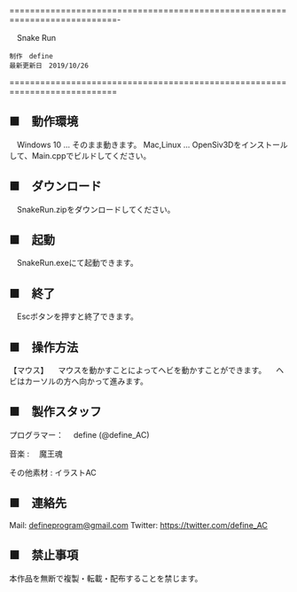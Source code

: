 ﻿===========================================================================-

　Snake Run

	制作　define
	最新更新日　2019/10/26

===========================================================================



■　動作環境
---------------------------------------------------------------
　Windows 10 ... そのまま動きます。
  Mac,Linux ... OpenSiv3Dをインストールして、Main.cppでビルドしてください。


■　ダウンロード
---------------------------------------------------------------
　SnakeRun.zipをダウンロードしてください。


■　起動
---------------------------------------------------------------
　SnakeRun.exeにて起動できます。

■　終了
---------------------------------------------------------------
　Escボタンを押すと終了できます。


■　操作方法
---------------------------------------------------------------
【マウス】
　マウスを動かすことによってヘビを動かすことができます。
　ヘビはカーソルの方へ向かって進みます。
　

■　製作スタッフ
---------------------------------------------------------------

プログラマー：
　define (@define_AC)

音楽 :
　魔王魂

その他素材 :
  イラストAC


■　連絡先
---------------------------------------------------------------
Mail: defineprogram@gmail.com
Twitter: https://twitter.com/define_AC


■　禁止事項
---------------------------------------------------------------
本作品を無断で複製・転載・配布することを禁じます。